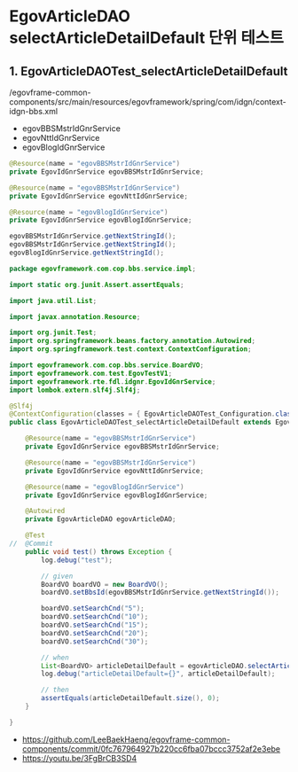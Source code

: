 # EgovArticleDAO selectArticleDetailDefault 단위 테스트

## 1. EgovArticleDAOTest_selectArticleDetailDefault

/egovframe-common-components/src/main/resources/egovframework/spring/com/idgn/context-idgn-bbs.xml

- egovBBSMstrIdGnrService
- egovNttIdGnrService
- egovBlogIdGnrService

```java
@Resource(name = "egovBBSMstrIdGnrService")
private EgovIdGnrService egovBBSMstrIdGnrService;

@Resource(name = "egovBBSMstrIdGnrService")
private EgovIdGnrService egovNttIdGnrService;

@Resource(name = "egovBlogIdGnrService")
private EgovIdGnrService egovBlogIdGnrService;

egovBBSMstrIdGnrService.getNextStringId();
egovBBSMstrIdGnrService.getNextStringId();
egovBlogIdGnrService.getNextStringId();
```

```java
package egovframework.com.cop.bbs.service.impl;

import static org.junit.Assert.assertEquals;

import java.util.List;

import javax.annotation.Resource;

import org.junit.Test;
import org.springframework.beans.factory.annotation.Autowired;
import org.springframework.test.context.ContextConfiguration;

import egovframework.com.cop.bbs.service.BoardVO;
import egovframework.com.test.EgovTestV1;
import egovframework.rte.fdl.idgnr.EgovIdGnrService;
import lombok.extern.slf4j.Slf4j;

@Slf4j
@ContextConfiguration(classes = { EgovArticleDAOTest_Configuration.class })
public class EgovArticleDAOTest_selectArticleDetailDefault extends EgovTestV1 {

	@Resource(name = "egovBBSMstrIdGnrService")
	private EgovIdGnrService egovBBSMstrIdGnrService;

	@Resource(name = "egovBBSMstrIdGnrService")
	private EgovIdGnrService egovNttIdGnrService;

	@Resource(name = "egovBlogIdGnrService")
	private EgovIdGnrService egovBlogIdGnrService;

	@Autowired
	private EgovArticleDAO egovArticleDAO;

	@Test
//	@Commit
	public void test() throws Exception {
		log.debug("test");

		// given
		BoardVO boardVO = new BoardVO();
		boardVO.setBbsId(egovBBSMstrIdGnrService.getNextStringId());

		boardVO.setSearchCnd("5");
		boardVO.setSearchCnd("10");
		boardVO.setSearchCnd("15");
		boardVO.setSearchCnd("20");
		boardVO.setSearchCnd("30");

		// when
		List<BoardVO> articleDetailDefault = egovArticleDAO.selectArticleDetailDefault(boardVO);
		log.debug("articleDetailDefault={}", articleDetailDefault);

		// then
		assertEquals(articleDetailDefault.size(), 0);
	}

}
```

- https://github.com/LeeBaekHaeng/egovframe-common-components/commit/0fc767964927b220cc6fba07bccc3752af2e3ebe
- https://youtu.be/3FgBrCB3SD4

